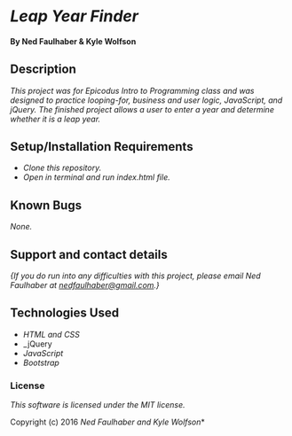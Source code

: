 # _Leap Year Finder_

#### By Ned Faulhaber & Kyle Wolfson

## Description

_This project was for Epicodus Intro to Programming class and was designed to practice looping-for, business and user logic, JavaScript, and jQuery.  The finished project allows a user to enter a year and determine whether it is a leap year._

## Setup/Installation Requirements

* _Clone this repository._
* _Open in terminal and run index.html file._

## Known Bugs

_None._

## Support and contact details

_{If you do run into any difficulties with this project, please email Ned Faulhaber at nedfaulhaber@gmail.com.}_

## Technologies Used

* _HTML and CSS_
* _jQuery
* _JavaScript_
* _Bootstrap_

### License

*This software is licensed under the MIT license.*

Copyright (c) 2016 *_Ned Faulhaber and Kyle Wolfson_**


